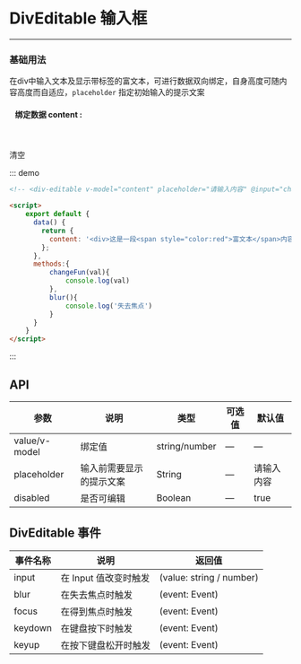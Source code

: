 # DivEditable 输入框
----
### 基础用法
在div中输入文本及显示带标签的富文本，可进行数据双向绑定，自身高度可随内容高度而自适应，```placeholder``` 指定初始输入的提示文案

<div class="demo-block">
    <div class="w100">
        <h4>绑定数据 content :</h4>
        <div style="height:24px;" v-html=content></div >
    </div>
    <div-editable v-model="content" placeholder="请输入内容" @input="changeFun" @blur="blur"></div-editable>
    <vs-button style="margin-top:10px;" size="small" @click="sure" type="primary">清空</vs-button>
</div>


::: demo
```html
<!-- <div-editable v-model="content" placeholder="请输入内容" @input="changeFun" @blur="blur"></div-editable> -->

<script>
    export default {
      data() {
        return {
          content: '<div>这是一段<span style="color:red">富文本</span>内容</div>'
        };
      },
      methods:{
          changeFun(val){
              console.log(val)
          },
          blur(){
              console.log('失去焦点')
          }
      }
    }
</script>
```
:::
<script>

export default {
  data() {
    return {
      content: '<div>这是一段<span style="color:red">富文本</span>内容</div>'
    };
  },
  methods:{
      sure(){
          this.content = ''

      },
      changeFun(val){
          console.log(val)
      },
      blur(){
          console.log('失去焦点')
      }
  }
}
</script>
<style>
.w100{
    width:500px;
    padding-left:10px;
    margin-bottom:10px;
}
</style>
## API

| 参数      | 说明          | 类型      | 可选值                           | 默认值  |
|---------- |-------------- |---------- |--------------------------------  |-------- |
| value/v-model	 | 绑定值 | string/number | — | — |
| placeholder | 输入前需要显示的提示文案 | String | — | 请输入内容 |
| disabled | 是否可编辑 | Boolean | — | true |


## DivEditable 事件

| 事件名称      | 说明          | 返回值  |
|---------- |-------------- |---------- |
| input | 在 Input 值改变时触发 | (value: string / number) |
| blur | 在失去焦点时触发| (event: Event) |
| focus | 在得到焦点时触发| (event: Event) |
| keydown | 在键盘按下时触发| (event: Event) |
| keyup | 在按下键盘松开时触发| (event: Event) |
